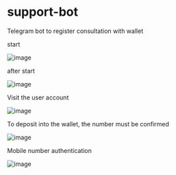 # support-bot
Telegram bot to register consultation with wallet


start

![image](https://user-images.githubusercontent.com/92361081/200109722-206578d4-537e-40c4-bf2f-cd0dd53924f8.png)

after start 

![image](https://user-images.githubusercontent.com/92361081/200109734-8e93179e-0200-431d-a8f8-e45795563ce3.png)

Visit the user account

![image](https://user-images.githubusercontent.com/92361081/200109845-8a2afc25-54b6-4fd2-983a-f9a18683dc88.png)


To deposit into the wallet, the number must be confirmed

![image](https://user-images.githubusercontent.com/92361081/200109867-97ba79ff-f893-4b94-973c-1a39031d116b.png)


Mobile number authentication

![image](https://user-images.githubusercontent.com/92361081/200109900-26ff279e-a058-4ac6-91df-53d3f52474c3.png)


